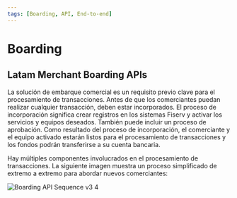 ```yaml
---
tags: [Boarding, API, End-to-end]
---
```


# Boarding

## Latam Merchant Boarding APIs

La solución de embarque comercial es un requisito previo clave para el procesamiento de transacciones. Antes de que los comerciantes puedan realizar cualquier transacción, deben estar incorporados. El proceso de incorporación significa crear registros en los sistemas Fiserv y activar los servicios y equipos deseados. También puede incluir un proceso de aprobación. Como resultado del proceso de incorporación, el comerciante y el equipo activado estarán listos para el procesamiento de transacciones y los fondos podrán transferirse a su cuenta bancaria.

Hay múltiples componentes involucrados en el procesamiento de transacciones. La siguiente imagen muestra un proceso simplificado de extremo a extremo para abordar nuevos comerciantes:

![Boarding API Sequence v3 4](https://github.com/Fiserv/merchant-acquiring-latam/assets/111396588/848b8bd7-f403-413d-8015-7d0786df77ac)
